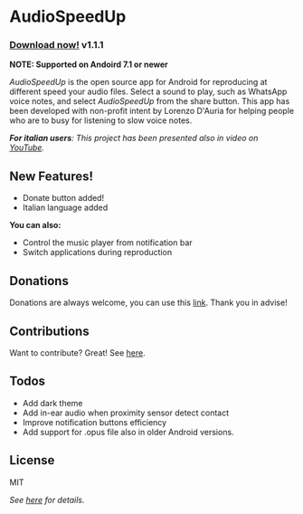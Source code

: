# AudioSpeedUp 
### [**Download now!**](https://github.com/bonsky97/AudioSpeedUp/raw/master/AudioSpeedUp.apk) v1.1.1

**NOTE: Supported on Andoird 7.1 or newer**

*AudioSpeedUp* is the open source app for Android for reproducing at different speed your audio files. Select a sound to play, such as WhatsApp voice notes, and select *AudioSpeedUp* from the share button. This app has been developed with non-profit intent by Lorenzo D'Auria for helping people who are to busy for listening to slow voice notes.

_**For italian users**: This project has been presented also in video on [YouTube](https://youtu.be/IKIYfGBtt2g)._

## New Features!

  - Donate button added!
  - Italian language added

**You can also:**
  - Control the music player from notification bar
  - Switch applications during reproduction
  
## Donations

Donations are always welcome, you can use this [link](https://paypal.me/AudioSpeedUp). Thank you in advise!

## Contributions

Want to contribute? Great! See [here](https://github.com/bonsky97/AudioSpeedUp/blob/master/AudioSpeedUp/CONTRIBUTING.md).

## Todos
 
 - Add dark theme
 - Add in-ear audio when proximity sensor detect contact
 - Improve notification buttons efficiency
 - Add support for .opus file also in older Android versions.

License
----
MIT

_See [here](https://github.com/bonsky97/AudioSpeedUp/blob/master/LICENSE) for details._
